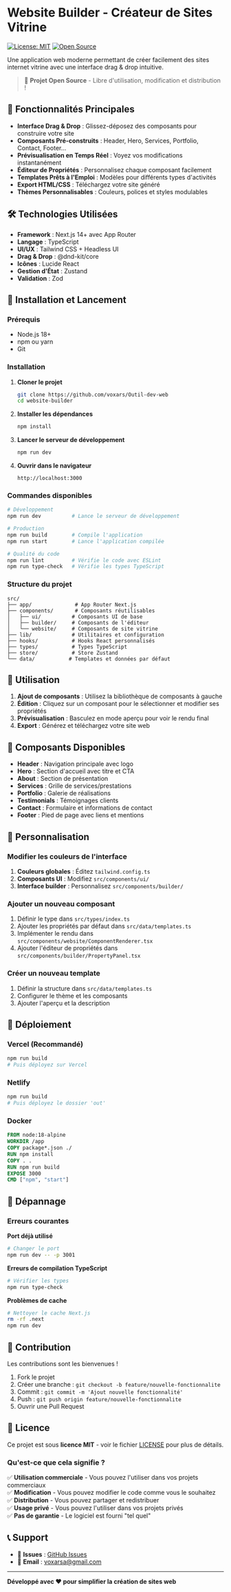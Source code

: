 # Website Builder - Créateur de Sites Vitrine

[![License: MIT](https://img.shields.io/badge/License-MIT-yellow.svg)](https://opensource.org/licenses/MIT)
[![Open Source](https://badges.frapsoft.com/os/v1/open-source.svg?v=103)](https://opensource.org/)

Une application web moderne permettant de créer facilement des sites internet vitrine avec une interface drag & drop intuitive.

> 🎉 **Projet Open Source** - Libre d'utilisation, modification et distribution !

## 🚀 Fonctionnalités Principales

- **Interface Drag & Drop** : Glissez-déposez des composants pour construire votre site
- **Composants Pré-construits** : Header, Hero, Services, Portfolio, Contact, Footer...
- **Prévisualisation en Temps Réel** : Voyez vos modifications instantanément
- **Éditeur de Propriétés** : Personnalisez chaque composant facilement
- **Templates Prêts à l'Emploi** : Modèles pour différents types d'activités
- **Export HTML/CSS** : Téléchargez votre site généré
- **Thèmes Personnalisables** : Couleurs, polices et styles modulables

## 🛠 Technologies Utilisées

- **Framework** : Next.js 14+ avec App Router
- **Langage** : TypeScript
- **UI/UX** : Tailwind CSS + Headless UI
- **Drag & Drop** : @dnd-kit/core
- **Icônes** : Lucide React
- **Gestion d'État** : Zustand
- **Validation** : Zod

## 🚀 Installation et Lancement

### Prérequis
- Node.js 18+ 
- npm ou yarn
- Git

### Installation

1. **Cloner le projet**
   ```bash
   git clone https://github.com/voxars/Outil-dev-web
   cd website-builder
   ```

2. **Installer les dépendances**
   ```bash
   npm install
   ```

3. **Lancer le serveur de développement**
   ```bash
   npm run dev
   ```

4. **Ouvrir dans le navigateur**
   ```
   http://localhost:3000
   ```

### Commandes disponibles

```bash
# Développement
npm run dev          # Lance le serveur de développement

# Production  
npm run build        # Compile l'application
npm run start        # Lance l'application compilée

# Qualité du code
npm run lint         # Vérifie le code avec ESLint
npm run type-check   # Vérifie les types TypeScript
```

### Structure du projet

```
src/
├── app/              # App Router Next.js
├── components/       # Composants réutilisables
│   ├── ui/          # Composants UI de base
│   ├── builder/     # Composants de l'éditeur
│   └── website/     # Composants de site vitrine
├── lib/             # Utilitaires et configuration
├── hooks/           # Hooks React personnalisés
├── types/           # Types TypeScript
├── store/           # Store Zustand
└── data/           # Templates et données par défaut
```

## 🎯 Utilisation

1. **Ajout de composants** : Utilisez la bibliothèque de composants à gauche
2. **Édition** : Cliquez sur un composant pour le sélectionner et modifier ses propriétés
3. **Prévisualisation** : Basculez en mode aperçu pour voir le rendu final
4. **Export** : Générez et téléchargez votre site web

## 🎨 Composants Disponibles

- **Header** : Navigation principale avec logo
- **Hero** : Section d'accueil avec titre et CTA
- **About** : Section de présentation
- **Services** : Grille de services/prestations
- **Portfolio** : Galerie de réalisations
- **Testimonials** : Témoignages clients
- **Contact** : Formulaire et informations de contact
- **Footer** : Pied de page avec liens et mentions

## 🔧 Personnalisation

### Modifier les couleurs de l'interface

1. **Couleurs globales** : Éditez `tailwind.config.ts`
2. **Composants UI** : Modifiez `src/components/ui/`
3. **Interface builder** : Personnalisez `src/components/builder/`

### Ajouter un nouveau composant

1. Définir le type dans `src/types/index.ts`
2. Ajouter les propriétés par défaut dans `src/data/templates.ts`
3. Implémenter le rendu dans `src/components/website/ComponentRenderer.tsx`
4. Ajouter l'éditeur de propriétés dans `src/components/builder/PropertyPanel.tsx`

### Créer un nouveau template

1. Définir la structure dans `src/data/templates.ts`
2. Configurer le thème et les composants
3. Ajouter l'aperçu et la description

## 🚀 Déploiement

### Vercel (Recommandé)
```bash
npm run build
# Puis déployez sur Vercel
```

### Netlify
```bash
npm run build
# Puis déployez le dossier 'out'
```

### Docker
```dockerfile
FROM node:18-alpine
WORKDIR /app
COPY package*.json ./
RUN npm install
COPY . .
RUN npm run build
EXPOSE 3000
CMD ["npm", "start"]
```

## 🐛 Dépannage

### Erreurs courantes

**Port déjà utilisé**
```bash
# Changer le port
npm run dev -- -p 3001
```

**Erreurs de compilation TypeScript**
```bash
# Vérifier les types
npm run type-check
```

**Problèmes de cache**
```bash
# Nettoyer le cache Next.js
rm -rf .next
npm run dev
```

## 🤝 Contribution

Les contributions sont les bienvenues ! 

1. Fork le projet
2. Créer une branche : `git checkout -b feature/nouvelle-fonctionnalite`
3. Commit : `git commit -m 'Ajout nouvelle fonctionnalité'`
4. Push : `git push origin feature/nouvelle-fonctionnalite`
5. Ouvrir une Pull Request

## 📄 Licence

Ce projet est sous **licence MIT** - voir le fichier [LICENSE](LICENSE) pour plus de détails.

### Qu'est-ce que cela signifie ?
✅ **Utilisation commerciale** - Vous pouvez l'utiliser dans vos projets commerciaux  
✅ **Modification** - Vous pouvez modifier le code comme vous le souhaitez  
✅ **Distribution** - Vous pouvez partager et redistribuer  
✅ **Usage privé** - Vous pouvez l'utiliser dans vos projets privés  
✅ **Pas de garantie** - Le logiciel est fourni "tel quel"

## 📞 Support

- 🐛 **Issues** : [GitHub Issues](https://github.com/voxars/Outil-dev-web/issues)
- 📧 **Email** : voxarsa@gmail.com
---

**Développé avec ❤️ pour simplifier la création de sites web**


